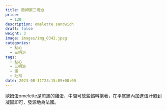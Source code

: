 ```yaml
---
title: 歐姆蛋三明治
price:
  - 120
description: omelette sandwich
draft: false
weight: 3
image: images/img_0342.jpeg
categories:
  - 點心
  - 三明治
tags:
  - 點心
  - 三明治
  - 蛋
  - 吐司
date: 2023-08-11T23:15:09+08:00
---
```

歐姆蛋omelette是煎熟的雞蛋，中間可放些餡料捲著，在平底鍋內加進蛋汁煎到凝固即可，發源地為法國。
